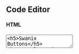 ## Code Editor

#### HTML

<textarea code-editor="html" code-result-size="300">
<h5>Swanix Buttons</h5>
<button class="is-basic">Button</button>
<button class="is-primary">Button</button>
<button class="is-secondary">Button</button>
<button class="is-outline">Button</button>
<button class="is-ghost">Button</button>
<h5>Swanix Link Buttons</h5>
<a href="#" class="button">Button</a>
<a href="#" class="button is-primary">Button</a>
<a href="#" class="button is-secondary">Button</a>
<a href="#" class="button is-outline">Button</a>
<a href="#" class="button is-ghost">Button</a>
</textarea>